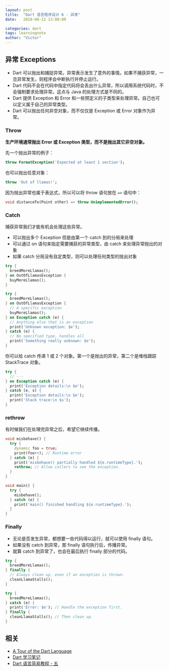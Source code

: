 ```yaml
---
layout: post
title:  "Dart 语言程序设计 6 - 异常"
date:   2018-08-12 13:00:00

categories: dart
tags: learningnote
author: "Victor"
---
```


## 异常 Exceptions

* Dart 可以抛出和捕捉异常。异常表示发生了意外的事情。如果不捕获异常，一旦异常发生，则程序会中断执行并停止运行。
* Dart 代码不会在代码中指定代码将会丢出什么异常，所以调用系统代码时，不会强制要求处理异常。这点与 Java 的处理方式是不同的。
* Dart 提供 Exception 和 Error 和一些预定义的子类型来处理异常。自己也可以定义属于自己的异常类型。
* Dart 可以抛出任何非空对象，而不仅仅是 Exception 或 Error 对象作为异常。

### Throw

**生产环境通常抛出 Error 或 Exception 类型，而不是抛出其它非空对象。**

先一个抛出异常的例子：

```dart
throw FormatException('Expected at least 1 section');
```

也可以抛出任意对象：

```dart
throw 'Out of llamas!';
```

因为抛出异常也属于表达式，所以可以将 throw 语句放在 `=>` 语句中：

```dart
void distanceTo(Point other) => throw UnimplementedError();
```

### Catch

捕获异常我们才能有机会处理这些异常。

* 可以抛出多个 Exception 但是由第一个 catch 到的分局来处理
* 可以通过 on 语句来指定需要捕获的异常类型，由 catch 来处理异常抛出的对象
* 如果 catch 分局没有自定类型，则可以处理任何类型的抛出对象

```dart
try {
  breedMoreLlamas();
} on OutOfLlamasException {
  buyMoreLlamas();
}
```

```dart
try {
  breedMoreLlamas();
} on OutOfLlamasException {
  // A specific exception
  buyMoreLlamas();
} on Exception catch (e) {
  // Anything else that is an exception
  print('Unknown exception: $e');
} catch (e) {
  // No specified type, handles all
  print('Something really unknown: $e');
}
```

你可以给 catch 传递 1 或 2 个对象。第一个是抛出的异常，第二个是堆栈跟踪 StackTrace 对象。

```dart
try {
  // ···
} on Exception catch (e) {
  print('Exception details:\n $e');
} catch (e, s) {
  print('Exception details:\n $e');
  print('Stack trace:\n $s');
}
```

### rethrow

有时候我们在处理完异常之后，希望它继续传播。

```dart
void misbehave() {
  try {
    dynamic foo = true;
    print(foo++); // Runtime error
  } catch (e) {
    print('misbehave() partially handled ${e.runtimeType}.');
    rethrow; // Allow callers to see the exception.
  }
}

void main() {
  try {
    misbehave();
  } catch (e) {
    print('main() finished handling ${e.runtimeType}.');
  }
}
```

### Finally

* 无论是否发生异常，都想要一些代码得以运行，就可以使用 finally 语句。
* 如果没有 catch 到异常，那 finally 语句执行后，传播异常。
* 就算 catch 到异常了，也会在最后执行 finally 部分的代码。

```dart
try {
  breedMoreLlamas();
} finally {
  // Always clean up, even if an exception is thrown.
  cleanLlamaStalls();
}
```

```dart
try {
  breedMoreLlamas();
} catch (e) {
  print('Error: $e'); // Handle the exception first.
} finally {
  cleanLlamaStalls(); // Then clean up.
}
```

## 相关

* [A Tour of the Dart Language](https://www.dartlang.org/guides/language/language-tour)
* [Dart 学习笔记](http://www.cndartlang.com/dart/page/4)
* [Dart 语言简易教程 - 五](https://www.jianshu.com/p/83adc77839b6)
